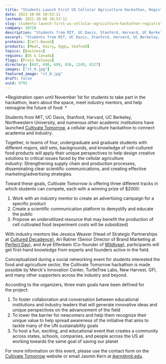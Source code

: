 ```yaml
---
title: "Students Launch First US Cellular Agriculture Hackathon, Registration Open Until Nov. 1"
date: 2021-10-06 10:53:11
lastmod: 2021-10-06 10:53:11
slug: students-launch-first-us-cellular-agriculture-hackathon-registration-open-until-nov-1
company: 10728
description: "Students from MIT, UC Davis, Stanford, Harvard, UC Berkeley, Northwestern University, and numerous other academic institutions have launched Cultivate Tomorrow, a cellular agriculture hackathon to connect academia with industry."
excerpt: "Students from MIT, UC Davis, Stanford, Harvard, UC Berkeley, Northwestern University, and numerous other academic institutions have launched Cultivate Tomorrow, a cellular agriculture hackathon to connect academia with industry."
proteins: [Cell-Based]
products: [Meat, Dairy, Eggs, Seafood]
topics: [Business]
regions: [US & Canada]
flags: [Press Release]
directory: [697, 698, 699, 836, 1249, 8327]
images: ["ct_0.jpg"]
featured_image: "ct_0.jpg"
draft: false
uuid: 9792
---
```

*Registration open until November 1st for students to take part in the
hackathon, learn about the space, meet industry mentors, and help
reimagine the future of food  *

Students from MIT, UC Davis, Stanford, Harvard, UC Berkeley,
Northwestern University, and numerous other academic institutions have
launched [Cultivate Tomorrow](https://www.cultivate-tmrw.com/), a
cellular agriculture hackathon to connect academia and industry.

Together, in teams of four, undergraduate and graduate students with
different majors, skill sets, backgrounds, and knowledge of
cell-cultured food products will apply their unique perspectives to help
design creative solutions to critical issues faced by the cellular
agriculture industry: Strengthening supply chain and production
processes, disseminating clear scientific communications, and creating
effective marketing/advertising strategies.

Toward these goals, Cultivate Tomorrow is offering three different
tracks in which students can compete, each with a winning prize
of \$2000:

1.  Work with an industry mentor to create an advertising campaign for a
    specific product
2.  Create a scientific communication platform to demystify and educate
    the public
3.  Propose an underutilized resource that may benefit the production of
    cell cultivated food (experiment costs will be subsidized)

With industry mentors like Jessica Weaver (Head of Strategic
Partnerships at [Cultured
Decadence](https://www.cultureddecadence.com/team)), Ari Ratner (Senior
Director of Brand Marketing at [Perfect
Day](https://perfectdayfoods.com/)), and Aryé Elfenbein (Co-founder of
[Wildtype](https://www.wildtypefoods.com/)), participants will get
first-hand knowledge from experts and founders active in the field.

Conceptualized during a social networking event for students interested
the food and agriculture sector, the Cultivate Tomorrow hackathon is
made possible by Merck's Innovation Center, TurtleTree Labs, New
Harvest, GFI, and many other supporters across the industry and beyond.

According to the organizers, three main goals have been defined for
the project:

1.  To foster collaboration and conversation between educational
    institutions and industry leaders that will generate innovative
    ideas and unique perspectives on the advancement of the field
2.  To lower the barrier for newcomers and help them recognize their
    unique value to help spread awareness of the initiative that aims to
    tackle many of the UN sustainability goals
3.  To host a fun, exciting, and educational event that creates a
    community across states, schools, companies, and people across the
    US all working towards the same goal of saving our planet

For more information on this event, please use the contact form on the
[Cultivate Tomorrow](https://www.cultivate-tmrw.com/) website or email
Jasmin Kern at <jkern@mit.edu>.
